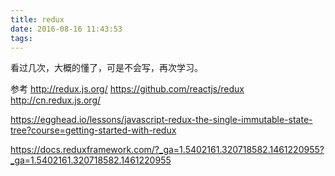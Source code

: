```yaml
---
title: redux
date: 2016-08-16 11:43:53
tags:
---
```


看过几次，大概的懂了，可是不会写，再次学习。

<!--more-->

参考
http://redux.js.org/
https://github.com/reactjs/redux
http://cn.redux.js.org/

https://egghead.io/lessons/javascript-redux-the-single-immutable-state-tree?course=getting-started-with-redux

https://docs.reduxframework.com/?_ga=1.5402161.320718582.1461220955?_ga=1.5402161.320718582.1461220955